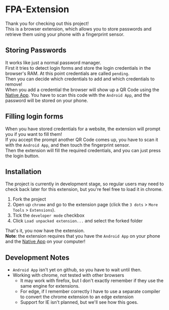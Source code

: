 # FPA-Extension
Thank you for checking out this project!  
This is a browser extension, which allows you to store passwords and retrieve them using your phone with a fingerprint sensor.  
## Storing Passwords
It works like just a normal password manager.  
First it tries to detect login forms and store the login credentials in the browser's RAM. At this point credentials are called `pending`.  
Then you can decide which credentials to add and which credentials to remove!  
When you add a credential the browser will show up a QR Code using the [Native App](https://github.com/AdvancedHacker101/FPA-NativeApp). You have to scan this code with the `Android App`, and the password will be stored on your phone.  
## Filling login forms
When you have stored credentials for a website, the extension will prompt you if you want to fill them!  
If you accept the prompt another QR Code comes up, you have to scan it with the `Android App`, and then touch the fingerprint sensor.  
Then the extension will fill the required credentials, and you can just press the login button.  
## Installation
The project is currently in development stage, so regular users may need to check back later for this extension, but you're feel free to load it in chrome.  
1. Fork the project
2. Open up `chrome` and go to the extension page (click the `3 dots` > `More Tools` > `Extensions`).
3. Tick the `developer mode` checkbox
4. Click `Load unpacked extension...` and select the forked folder  

That's it, you now have the extension.  
**Note**: the extension requires that you have the `Android App` on your phone and the [Native App](https://github.com/AdvancedHacker101/FPA-NativeApp) on your computer!
## Development Notes
* `Android App` isn't yet on github, so you have to wait until then.
* Working with chrome, not tested with other browsers  
  * It may work with firefox, but I don't exactly remember if they use the same engine for extensions.  
  * For edge, if I remember correctly I have to use a separate compiler to convert the chrome extension to an edge extension  
  * Support for IE isn't planned, but we'll see how this goes.
